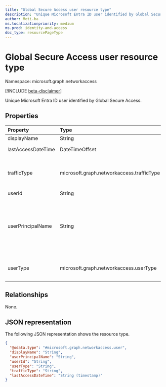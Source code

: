 ```yaml
---
title: "Global Secure Access user resource type"
description: "Unique Microsoft Entra ID user identified by Global Secure Access."
author: Moti-ba
ms.localizationpriority: medium
ms.prod: identity-and-access
doc_type: resourcePageType
---
```


# Global Secure Access user resource type

Namespace: microsoft.graph.networkaccess

[!INCLUDE [beta-disclaimer](../../includes/beta-disclaimer.md)]

Unique Microsoft Entra ID user identified by Global Secure Access.

## Properties
|Property|Type|Description|
|:---|:---|:---|
|displayName|String|User display Name.|
|lastAccessDateTime|DateTimeOffset|last Access DateTime.|
|trafficType|microsoft.graph.networkaccess.trafficType|traffic classification..The possible values are: `internet`, `private`, `microsoft365`, `all`.|
|userId|String|Unique Id.|
|userPrincipalName|String|unique identifier associated with a user in a system or directory, typically in the form of an email address, used for user authentication and identification.|
|userType|microsoft.graph.networkaccess.userType|user Type.The possible values are: `member`, `guest`, `unknownFutureValue`.|

## Relationships
None.

## JSON representation
The following JSON representation shows the resource type.
<!-- {
  "blockType": "resource",
  "@odata.type": "microsoft.graph.networkaccess.user"
}
-->
``` json
{
  "@odata.type": "#microsoft.graph.networkaccess.user",
  "displayName": "String",
  "userPrincipalName": "String",
  "userId": "String",
  "userType": "String",
  "trafficType": "String",
  "lastAccessDateTime": "String (timestamp)"
}
```

